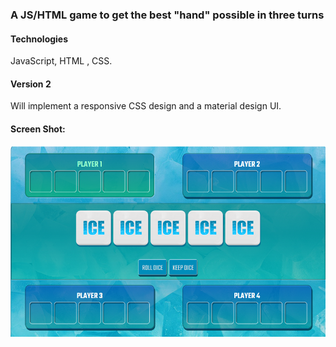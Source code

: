 ### A JS/HTML game to get the best \"hand\" possible in three turns</br>
#### Technologies
JavaScript, HTML , CSS.
#### Version 2
Will implement a responsive CSS design and a material design UI.</br>
#### Screen Shot:
![Screenshot](dice.png)
